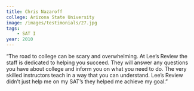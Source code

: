 ```yaml
---
title: Chris Nazaroff
college: Arizona State University
image: /images/testimonials/27.jpg
tags:
    - SAT I
year: 2010
---
```


“The road to college can be scary and overwhelming. At Lee’s Review the
staff is dedicated to helping you succeed. They will answer any questions
you have about college and inform you on what you need to do. The very
skilled instructors teach in a way that you can understand. Lee’s Review
didn’t just help me on my SAT’s they helped me achieve my goal.”
